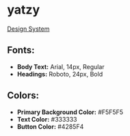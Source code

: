 # yatzy

[Design System](/docs/design_system.md)


## Fonts:
- **Body Text:** Arial, 14px, Regular
- **Headings:** Roboto, 24px, Bold

## Colors:
- **Primary Background Color:** #F5F5F5
- **Text Color:** #333333
- **Button Color:** #4285F4